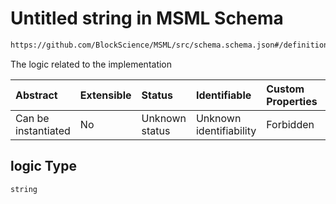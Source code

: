 # Untitled string in MSML Schema

```txt
https://github.com/BlockScience/MSML/src/schema.schema.json#/definitions/BoundaryActionOption/properties/logic
```

The logic related to the implementation

| Abstract            | Extensible | Status         | Identifiable            | Custom Properties | Additional Properties | Access Restrictions | Defined In                                                                                    |
| :------------------ | :--------- | :------------- | :---------------------- | :---------------- | :-------------------- | :------------------ | :-------------------------------------------------------------------------------------------- |
| Can be instantiated | No         | Unknown status | Unknown identifiability | Forbidden         | Allowed               | none                | [schema.schema.json\*](../../out/math_spec_mapping/schema.schema.json "open original schema") |

## logic Type

`string`
